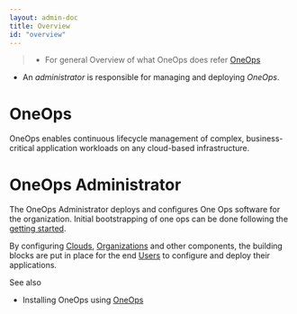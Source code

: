 ```yaml
---
layout: admin-doc
title: Overview
id: "overview"
---
```

> * For general Overview of what OneOps does refer [OneOps](/about.html)
 * An *administrator* is responsible for managing and deploying *OneOps*.

# OneOps
OneOps enables continuous lifecycle management of complex, business-critical application workloads on any cloud-based
infrastructure.

# OneOps Administrator

The OneOps Administrator deploys and configures  One Ops software for the organization. Initial bootstrapping of one ops can be done following the [getting started][].

By configuring [Clouds][], [Organizations][] and other components, the building blocks are put in place
for the end [Users][] to configure  and deploy their applications.

See also

* Installing OneOps using [OneOps](/admin/references/#oneops-manages-oneops)

[getting started]: /admin/getting-started/
[Clouds]: /user/key-concepts/#clouds
[key concepts]: /user/key-concepts/
[Organizations]: /user/key-concepts/#organization
[Users]: /user/overview/
